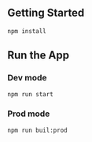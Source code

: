 ## Getting Started
`npm install`

## Run the App

### Dev mode
`npm run start`

### Prod mode
`npm run buil:prod`
